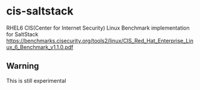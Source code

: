 cis-saltstack
=============

RHEL6 CIS(Center for Internet Security) Linux Benchmark implementation for SaltStack
https://benchmarks.cisecurity.org/tools2/linux/CIS_Red_Hat_Enterprise_Linux_6_Benchmark_v1.1.0.pdf

Warning
-------
This is still experimental




